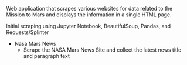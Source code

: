 Web application that scrapes various websites for data related to the Mission to Mars and displays the information in a single HTML page.

Initial scraping using Jupyter Notebook, BeautifulSoup, Pandas, and Requests/Splinter

- Nasa Mars News
  - Scrape the NASA Mars News Site and collect the latest news title and paragraph text

